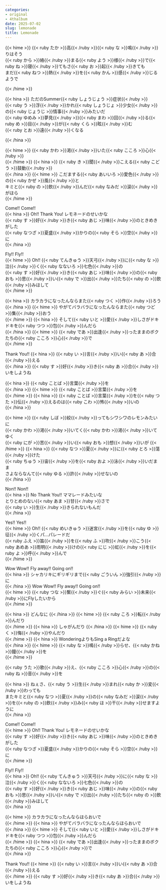 ```yaml
---
categories:
- original
- 4thalbum
date: 2025-07-02
slug: lemonade
title: Lemonade
---
```


{{< hime >}}
{{< ruby たか >}}高{{< /ruby >}}{{< ruby な >}}鳴{{< /ruby >}}りはそう  
{{< ruby から >}}絡{{< /ruby >}}まる{{< ruby よう >}}様{{< /ruby >}}で{{< ruby ね >}}寝{{< /ruby >}}てもさ{{< ruby お >}}起{{< /ruby >}}きても  
まだ{{< ruby ねつ >}}熱{{< /ruby >}}を{{< ruby かん >}}感{{< /ruby >}}じるようで  

{{< /hime >}}

{{< hina >}}
ただのSummer{{< ruby しょうじょう >}}症状{{< /ruby >}}  
{{< ruby う >}}浮{{< /ruby >}}かれ{{< ruby しょうじょ >}}少女{{< /ruby >}}の{{< ruby じょうじ >}}情事{{< /ruby >}}みたいだ  
{{< ruby ゆめみ >}}夢見{{< /ruby >}}{{< ruby まわ >}}回{{< /ruby >}}る{{< ruby め >}}目{{< /ruby >}}が{{< ruby くら >}}眩{{< /ruby >}}む  
{{< ruby とお >}}遠{{< /ruby >}}くなる  

{{< /hina >}}

{{< hime >}}
{{< ruby かわ >}}渇{{< /ruby >}}いた{{< ruby こころ >}}心{{< /ruby >}}  
{{< /hime >}}
{{< hina >}}
{{< ruby き >}}聞{{< /ruby >}}こえる{{< ruby こどう >}}鼓動{{< /ruby >}}  
{{< /hina >}}
{{< hime >}}
こだまする{{< ruby あいいろ >}}愛色{{< /ruby >}}の{{< ruby かぜ >}}風{{< /ruby >}}と  
キミと{{< ruby の >}}飲{{< /ruby >}}んだ{{< ruby なみだ >}}涙{{< /ruby >}}がほら  
{{< /hime >}}

Come!! Come!!  
{{< hina >}}
Oh!! Thank You! レモネードのせいかな  
{{< ruby す >}}好{{< /ruby >}}き{{< ruby あじ >}}味{{< /ruby >}}のときめきがした  
{{< ruby なつざ >}}夏盛{{< /ruby >}}かりの{{< ruby そら >}}空{{< /ruby >}}に  
{{< /hina >}}

Fly!! Fly!!  
{{< hime >}}
Oh!! {{< ruby てんきゅう >}}天弓{{< /ruby >}}に{{< ruby な >}}泣{{< /ruby >}}く{{< ruby なないろ >}}七色{{< /ruby >}}の  
{{< ruby す >}}好{{< /ruby >}}き{{< ruby あじ >}}味{{< /ruby >}}の{{< ruby おも >}}思{{< /ruby >}}い{{< ruby で >}}出{{< /ruby >}}たち{{< ruby の >}}飲{{< /ruby >}}みほして  
{{< /hime >}}

{{< hina >}}
カラカラになったんならまた{{< ruby つく >}}作{{< /ruby >}}ろう  
{{< /hina >}}
{{< hime >}}
やがてバラバラになったんならまた{{< ruby つど >}}集{{< /ruby >}}おう  
{{< /hime >}}
{{< hina >}}
そして{{< ruby いと >}}愛{{< /ruby >}}しさがドキドキを{{< ruby つつ >}}包{{< /ruby >}}んだら  
{{< /hina >}}
{{< hime >}}
{{< ruby であ >}}出逢{{< /ruby >}}ったままのボクたちの{{< ruby こころ >}}心{{< /ruby >}}で  
{{< /hime >}}

Thank You!! 
{{< hina >}}
{{< ruby い >}}言{{< /ruby >}}い{{< ruby あ >}}合{{< /ruby >}}える  
{{< /hina >}}
{{< ruby す >}}好{{< /ruby >}}き{{< ruby あ >}}合{{< /ruby >}}いをしようね  

{{< hina >}}
{{< ruby ことば >}}言葉{{< /ruby >}}を  
{{< /hina >}}
{{< hime >}}
{{< ruby ことば >}}言葉{{< /ruby >}}を  
{{< /hime >}}
{{< hina >}}
{{< ruby ことば >}}言葉{{< /ruby >}}を{{< ruby つた >}}伝{{< /ruby >}}えるのは{{< ruby こわ >}}怖{{< /ruby >}}いの  
{{< /hina >}}

{{< hime >}}
{{< ruby しぼ >}}絞{{< /ruby >}}ってもシワシワのレモンみたいに  
{{< ruby かわ >}}渇{{< /ruby >}}いてく{{< ruby かわ >}}渇{{< /ruby >}}いてゆく  
{{< ruby にが >}}苦{{< /ruby >}}い{{< ruby おも >}}想{{< /ruby >}}いが 
{{< /hime >}}
{{< hina >}}
{{< ruby なつ >}}夏{{< /ruby >}}に{{< ruby とろ >}}蕩{{< /ruby >}}けた  
{{< ruby ちゅう >}}宙{{< /ruby >}}を{{< ruby およ >}}泳{{< /ruby >}}いだまま  
さよならなんて{{< ruby ゆる >}}許{{< /ruby >}}せないの  
{{< /hina >}}

Non!! Non!!  
{{< hina >}}
No Thank You!! ママレードみたいな  
とりとめのない{{< ruby あま >}}甘{{< /ruby >}}さで  
{{< ruby い >}}生{{< /ruby >}}きられないもんだ  
{{< /hina >}}

Yes!! Yes!!  
{{< hime >}}
Oh!! {{< ruby めいきゅう >}}迷宮{{< /ruby >}}を{{< ruby ゆ >}}征{{< /ruby >}}くパ…パレードだ  
{{< ruby ふえ >}}笛{{< /ruby >}}を{{< ruby ふ >}}吹{{< /ruby >}}こう{{< ruby あめあ >}}雨明{{< /ruby >}}けの{{< ruby にじ >}}虹{{< /ruby >}}を{{< ruby よ >}}呼{{< /ruby >}}んで  
{{< /hime >}}

Wow Wow!! Fly away!! Going on!!  
{{< hina >}}
シャカリキにギリギリまで{{< ruby ごういん >}}強引{{< /ruby >}}に  
{{< /hina >}}
Wow Wow!! Fly away!! Going on!!  
{{< hime >}}
{{< ruby つな >}}繋{{< /ruby >}}ぐ{{< ruby みらい >}}未来{{< /ruby >}}にFlyしたいから  
{{< /hime >}}

{{< hina >}}
どんなに
{{< /hina >}}
{{< hime >}}
{{< ruby ころ >}}転{{< /ruby >}}んだり  
{{< /hime >}}
{{< hina >}}
しゃがんだり
{{< /hina >}}
{{< hime >}}
{{< ruby く >}}悔{{< /ruby >}}やんだり  
{{< /hime >}}
{{< hina >}}
WonderingよりもSing a Ringだよな  
{{< /hina >}}
{{< hime >}}
{{< ruby な >}}鳴{{< /ruby >}}らせ、{{< ruby かね >}}鐘{{< /ruby >}}を  
{{< /hime >}}

{{< ruby うた >}}歌{{< /ruby >}}え、{{< ruby こころ >}}心{{< /ruby >}}の{{< ruby ね >}}音{{< /ruby >}}を  

{{< hina >}}
ねぇさ、{{< ruby う >}}生{{< /ruby >}}まれ{{< ruby か >}}変{{< /ruby >}}わっても  
またキミと{{< ruby なつ >}}夏{{< /ruby >}}の{{< ruby なみだ >}}涙{{< /ruby >}}を{{< ruby の >}}飲{{< /ruby >}}み{{< ruby ほ >}}干{{< /ruby >}}せますように  
{{< /hina >}}

Come!! Come!!  
{{< hime >}}
Oh!! Thank You! レモネードのせいかな  
{{< ruby す >}}好{{< /ruby >}}き{{< ruby あじ >}}味{{< /ruby >}}のときめきがした  
{{< ruby なつざ >}}夏盛{{< /ruby >}}かりの{{< ruby そら >}}空{{< /ruby >}}に  
{{< /hime >}}

Fly!! Fly!!  
{{< hina >}}
Oh!! {{< ruby てんきゅう >}}天弓{{< /ruby >}}に{{< ruby な >}}泣{{< /ruby >}}く{{< ruby なないろ >}}七色{{< /ruby >}}の  
{{< ruby す >}}好{{< /ruby >}}き{{< ruby あじ >}}味{{< /ruby >}}の{{< ruby おも >}}思{{< /ruby >}}い{{< ruby で >}}出{{< /ruby >}}たち{{< ruby の >}}飲{{< /ruby >}}みほして  
{{< /hina >}}

{{< hime >}}
カラカラになったんならほらおいで  
{{< /hime >}}
{{< hina >}}
やがてバラバラになったんならほらおいで  
{{< /hina >}}
{{< hime >}}
そして{{< ruby いと >}}愛{{< /ruby >}}しさがドキドキを{{< ruby つつ >}}包{{< /ruby >}}んだら  
{{< /hime >}}
{{< hina >}}
{{< ruby であ >}}出逢{{< /ruby >}}ったままのボクたちの{{< ruby こころ >}}心{{< /ruby >}}で  
{{< /hina >}}

Thank You!! 
{{< hime >}}
{{< ruby い >}}言{{< /ruby >}}い{{< ruby あ >}}合{{< /ruby >}}える  
{{< /hime >}}
{{< ruby す >}}好{{< /ruby >}}き{{< ruby あ >}}合{{< /ruby >}}いをしようね  
